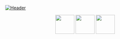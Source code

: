 [![Header](https://bigcodenerd.org/wp-content/uploads/2020/07/reactjs.png "Header")](https://www.linkedin.com/in/sergey-ripchanskiy
)
<p align='center'>
<a href="https://www.facebook.com/sergey.ripchanskiy/"><img height="60" src="https://lh3.googleusercontent.com/proxy/2lmNwzUQ9arT3ExgtpLfLUY_huySpNtysbv0C_JY6GkU1pZp2HkHWsB3q3VRsnpUSwT0BK6IWNatwgOTw7ISrl4yUXs?raw=true"></a>
  <a href="mailto:sergeyripchanskiy@gmail.com"><img height="60" src="https://cdn.worldvectorlogo.com/logos/gmail-icon.svg?raw=true" target="_blank"></a>
<a href="https://www.linkedin.com/in/sergey-ripchanskiy/"><img height="60" src="https://upload.wikimedia.org/wikipedia/commons/thumb/c/c9/Linkedin.svg/1200px-Linkedin.svg.png?raw=true"></a>
</p>
